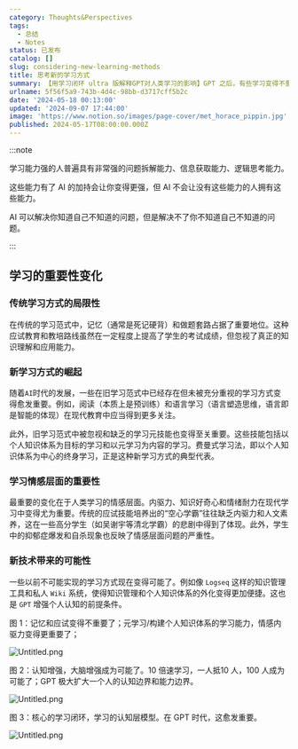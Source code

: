 ```yaml
---
category: Thoughts&Perspectives
tags:
  - 总结
  - Notes
status: 已发布
catalog: []
slug: considering-new-learning-methods
title: 思考新的学习方式
summary: 【用学习闭环 ultra 版解释GPT对人类学习的影响】GPT 之后，有些学习变得不重要了，有些学习变得更重要了，有些学习从不可能变成可能了。
urlname: 5f56f5a9-743b-4d4c-98bb-d3717cff5b2c
date: '2024-05-18 00:13:00'
updated: '2024-09-07 17:44:00'
image: 'https://www.notion.so/images/page-cover/met_horace_pippin.jpg'
published: 2024-05-17T08:00:00.000Z
---
```


:::note


学习能力强的人普遍具有非常强的问题拆解能力、信息获取能力、逻辑思考能力。


这些能力有了 AI 的加持会让你变得更强，但 AI 不会让没有这些能力的人拥有这些能力。


AI 可以解决你知道自己不知道的问题，但是解决不了你不知道自己不知道的问题。


:::


## 学习的重要性变化


### 传统学习方式的局限性


在传统的学习范式中，记忆（通常是死记硬背）和做题套路占据了重要地位。这种应试教育和教培路线虽然在一定程度上提高了学生的考试成绩，但忽视了真正的知识理解和应用能力。


### 新学习方式的崛起


随着`AI`时代的发展，一些在旧学习范式中已经存在但未被充分重视的学习方式变得愈发重要。例如，阅读（本质上是预训练）和语言学习（语言塑造思维，语言即是智能的体现）在现代教育中应当得到更多关注。


此外，旧学习范式中被忽视和缺乏的学习元技能也变得至关重要。这些技能包括以个人知识体系为目标的学习和以元学习为内容的学习。费曼式学习法，即以个人知识体系为中心的终身学习，正是这种新学习方式的典型代表。


### 学习情感层面的重要性


最重要的变化在于人类学习的情感层面。内驱力、知识好奇心和情绪耐力在现代学习中变得尤为重要。传统的应试技能培养出的“空心学霸”往往缺乏内驱力和人文素养，这在一些高分学生（如吴谢宇等清北学霸）的悲剧中得到了体现。此外，学生中的抑郁症爆发和自杀现象也反映了情感层面问题的严重性。


### 新技术带来的可能性


一些以前不可能实现的学习方式现在变得可能了。例如像 `Logseq` 这样的知识管理工具和私人 `Wiki` 系统，使得知识管理和个人知识体系的外化变得更加便捷。这也是 `GPT` 增强个人认知的前提条件。


图 1：记忆和应试变得不重要了；元学习/构建个人知识体系的学习能力，情感内驱力变得更重要了；


![Untitled.png](https://prod-files-secure.s3.us-west-2.amazonaws.com/5d24fe63-e567-4804-86f9-9fdc62e13082/a8319b77-00b3-43d9-9f99-e58187f20cfe/Untitled.png?X-Amz-Algorithm=AWS4-HMAC-SHA256&X-Amz-Content-Sha256=UNSIGNED-PAYLOAD&X-Amz-Credential=ASIAZI2LB4662ZNJQHIC%2F20250221%2Fus-west-2%2Fs3%2Faws4_request&X-Amz-Date=20250221T213214Z&X-Amz-Expires=3600&X-Amz-Security-Token=IQoJb3JpZ2luX2VjELX%2F%2F%2F%2F%2F%2F%2F%2F%2F%2FwEaCXVzLXdlc3QtMiJIMEYCIQCRoHOi30k2b4l6vnrVaBCVwEfLshIpEBPrj4eOnmWtGQIhALxcg7K2diNqeEmPCAJ%2Bbu3fLoLuSIeio%2BwyC2smByFNKogECN7%2F%2F%2F%2F%2F%2F%2F%2F%2F%2FwEQABoMNjM3NDIzMTgzODA1Igyc83cd5sY%2Fh6f83Iwq3ANJeripYI9fWI7ycBGWBfcNbPA6jvRvw6g9p5ZkXhmXdRs6MVxV8QQc7ckU%2BQ%2FKPRugXDS%2FAt3CkdJwnMOBFlhe6A944IC8zOm46cCmHdNJQ16Bt3NT7AwbSzbg33tHqAgMJ5LT%2FEOjMjlkm2so8kVUVws3i9q6GDCHhnAaS5ucmzkTH9Lg44kuVeZXPE7%2B%2FJxeIUMJRVhsJoNAUSJlbeKA8LGsCeIDP5%2BXb6QZ%2FGbabr3WXcob%2FHfIXZk%2Ffz6ld2rs7zgRUWY3s%2BJL1HKdgzpooU91w247vGtzfrLEjVTbGDywmqBrTpeBuGYeN5fYdgrQrKfb7oTrPbBHzSmXcaTQBpAY%2Blz0IDqoB3hseuOZP3RFnYWe1AMtKrYzGZkVpEXD49nPLUwjoSwle4dUKQL7zlUa9RpCdBr3uAoj3TR9oJf7KT2bdE0sygrvNkOssI8rDpGgMDqp6me53l8%2BiQklKhTJOjj3DMarK9B2MY%2FLb3Fbv7tqs3iLtYzXuyyu7il4tzWqqhHilgSBuM2eVPJrtGqGfMV%2Flrs2HSi48OqWn%2B%2BFe%2BULQb1Vc7PtjlogbhK3sgrb189Fo15pBf181s4qsrYu7DyR8cXIY4s16sAsFP13acVq1me76vr3BjCk1%2BO9BjqkAQkVjioasP8vekqH3q2ZMGJG2R%2BQn027FThWXgvMz2qrBBTqeXoR5AGJRcVmAPN71%2FP%2BZJrihI0CoX3RoW1mSU2WhX7zVSxV9v3GEKFj9w5s%2FgZdURY7SK4SPW0tEo6oFYwqjFE%2BQZ4vqDxLuSvlHHfUi8z3KWXONLqgv4emZHhNwz3b6VvFvZ03Kb11%2BG43QFU7L0uNXpdFRBCkfctDaLvrgGnc&X-Amz-Signature=70c503b8edb03b5427cd1eff5f5b145158974a333788ad8dc68e282990f1dbf3&X-Amz-SignedHeaders=host&x-id=GetObject)


图 2：认知增强，大脑增强成为可能了。10 倍速学习，一人抵10 人，100 人成为可能了；GPT 极大扩大一个人的认知边界和能力边界。


![Untitled.png](https://prod-files-secure.s3.us-west-2.amazonaws.com/5d24fe63-e567-4804-86f9-9fdc62e13082/e195b372-4d2b-479c-9e75-1be4e2c1412e/Untitled.png?X-Amz-Algorithm=AWS4-HMAC-SHA256&X-Amz-Content-Sha256=UNSIGNED-PAYLOAD&X-Amz-Credential=ASIAZI2LB4662ZNJQHIC%2F20250221%2Fus-west-2%2Fs3%2Faws4_request&X-Amz-Date=20250221T213214Z&X-Amz-Expires=3600&X-Amz-Security-Token=IQoJb3JpZ2luX2VjELX%2F%2F%2F%2F%2F%2F%2F%2F%2F%2FwEaCXVzLXdlc3QtMiJIMEYCIQCRoHOi30k2b4l6vnrVaBCVwEfLshIpEBPrj4eOnmWtGQIhALxcg7K2diNqeEmPCAJ%2Bbu3fLoLuSIeio%2BwyC2smByFNKogECN7%2F%2F%2F%2F%2F%2F%2F%2F%2F%2FwEQABoMNjM3NDIzMTgzODA1Igyc83cd5sY%2Fh6f83Iwq3ANJeripYI9fWI7ycBGWBfcNbPA6jvRvw6g9p5ZkXhmXdRs6MVxV8QQc7ckU%2BQ%2FKPRugXDS%2FAt3CkdJwnMOBFlhe6A944IC8zOm46cCmHdNJQ16Bt3NT7AwbSzbg33tHqAgMJ5LT%2FEOjMjlkm2so8kVUVws3i9q6GDCHhnAaS5ucmzkTH9Lg44kuVeZXPE7%2B%2FJxeIUMJRVhsJoNAUSJlbeKA8LGsCeIDP5%2BXb6QZ%2FGbabr3WXcob%2FHfIXZk%2Ffz6ld2rs7zgRUWY3s%2BJL1HKdgzpooU91w247vGtzfrLEjVTbGDywmqBrTpeBuGYeN5fYdgrQrKfb7oTrPbBHzSmXcaTQBpAY%2Blz0IDqoB3hseuOZP3RFnYWe1AMtKrYzGZkVpEXD49nPLUwjoSwle4dUKQL7zlUa9RpCdBr3uAoj3TR9oJf7KT2bdE0sygrvNkOssI8rDpGgMDqp6me53l8%2BiQklKhTJOjj3DMarK9B2MY%2FLb3Fbv7tqs3iLtYzXuyyu7il4tzWqqhHilgSBuM2eVPJrtGqGfMV%2Flrs2HSi48OqWn%2B%2BFe%2BULQb1Vc7PtjlogbhK3sgrb189Fo15pBf181s4qsrYu7DyR8cXIY4s16sAsFP13acVq1me76vr3BjCk1%2BO9BjqkAQkVjioasP8vekqH3q2ZMGJG2R%2BQn027FThWXgvMz2qrBBTqeXoR5AGJRcVmAPN71%2FP%2BZJrihI0CoX3RoW1mSU2WhX7zVSxV9v3GEKFj9w5s%2FgZdURY7SK4SPW0tEo6oFYwqjFE%2BQZ4vqDxLuSvlHHfUi8z3KWXONLqgv4emZHhNwz3b6VvFvZ03Kb11%2BG43QFU7L0uNXpdFRBCkfctDaLvrgGnc&X-Amz-Signature=7616621dc8e72843971979461a67075657251a9ad7a7b9fe85d12846c6bdbc5e&X-Amz-SignedHeaders=host&x-id=GetObject)


图 3：核心的学习闭环，学习的认知层模型。在 GPT 时代，这愈发重要。


![Untitled.png](https://prod-files-secure.s3.us-west-2.amazonaws.com/5d24fe63-e567-4804-86f9-9fdc62e13082/57f2a38d-97b9-407e-baa1-8fecb8348e87/Untitled.png?X-Amz-Algorithm=AWS4-HMAC-SHA256&X-Amz-Content-Sha256=UNSIGNED-PAYLOAD&X-Amz-Credential=ASIAZI2LB4662ZNJQHIC%2F20250221%2Fus-west-2%2Fs3%2Faws4_request&X-Amz-Date=20250221T213214Z&X-Amz-Expires=3600&X-Amz-Security-Token=IQoJb3JpZ2luX2VjELX%2F%2F%2F%2F%2F%2F%2F%2F%2F%2FwEaCXVzLXdlc3QtMiJIMEYCIQCRoHOi30k2b4l6vnrVaBCVwEfLshIpEBPrj4eOnmWtGQIhALxcg7K2diNqeEmPCAJ%2Bbu3fLoLuSIeio%2BwyC2smByFNKogECN7%2F%2F%2F%2F%2F%2F%2F%2F%2F%2FwEQABoMNjM3NDIzMTgzODA1Igyc83cd5sY%2Fh6f83Iwq3ANJeripYI9fWI7ycBGWBfcNbPA6jvRvw6g9p5ZkXhmXdRs6MVxV8QQc7ckU%2BQ%2FKPRugXDS%2FAt3CkdJwnMOBFlhe6A944IC8zOm46cCmHdNJQ16Bt3NT7AwbSzbg33tHqAgMJ5LT%2FEOjMjlkm2so8kVUVws3i9q6GDCHhnAaS5ucmzkTH9Lg44kuVeZXPE7%2B%2FJxeIUMJRVhsJoNAUSJlbeKA8LGsCeIDP5%2BXb6QZ%2FGbabr3WXcob%2FHfIXZk%2Ffz6ld2rs7zgRUWY3s%2BJL1HKdgzpooU91w247vGtzfrLEjVTbGDywmqBrTpeBuGYeN5fYdgrQrKfb7oTrPbBHzSmXcaTQBpAY%2Blz0IDqoB3hseuOZP3RFnYWe1AMtKrYzGZkVpEXD49nPLUwjoSwle4dUKQL7zlUa9RpCdBr3uAoj3TR9oJf7KT2bdE0sygrvNkOssI8rDpGgMDqp6me53l8%2BiQklKhTJOjj3DMarK9B2MY%2FLb3Fbv7tqs3iLtYzXuyyu7il4tzWqqhHilgSBuM2eVPJrtGqGfMV%2Flrs2HSi48OqWn%2B%2BFe%2BULQb1Vc7PtjlogbhK3sgrb189Fo15pBf181s4qsrYu7DyR8cXIY4s16sAsFP13acVq1me76vr3BjCk1%2BO9BjqkAQkVjioasP8vekqH3q2ZMGJG2R%2BQn027FThWXgvMz2qrBBTqeXoR5AGJRcVmAPN71%2FP%2BZJrihI0CoX3RoW1mSU2WhX7zVSxV9v3GEKFj9w5s%2FgZdURY7SK4SPW0tEo6oFYwqjFE%2BQZ4vqDxLuSvlHHfUi8z3KWXONLqgv4emZHhNwz3b6VvFvZ03Kb11%2BG43QFU7L0uNXpdFRBCkfctDaLvrgGnc&X-Amz-Signature=fb2d7a5eca5ebfa00e00539a0d5912086d44c4310db565e419a4e8e1bce5a31a&X-Amz-SignedHeaders=host&x-id=GetObject)

